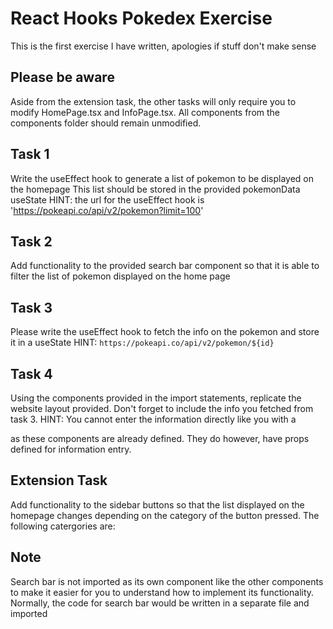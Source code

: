 # React Hooks Pokedex Exercise
This is the first exercise I have written, apologies if stuff don't make sense

## Please be aware
Aside from the extension task, the other tasks will only require you to modify HomePage.tsx and
InfoPage.tsx. All components from the components folder should remain unmodified.

## Task 1
Write the useEffect hook to generate a list of pokemon to be displayed on the homepage
This list should be stored in the provided pokemonData useState
HINT: the url for the useEffect hook is 'https://pokeapi.co/api/v2/pokemon?limit=100'

## Task 2
Add functionality to the provided search bar component so that it is able to filter
the list of pokemon displayed on the home page

## Task 3
Please write the useEffect hook to fetch the info on the pokemon and store it in a useState
HINT: `https://pokeapi.co/api/v2/pokemon/${id}`

## Task 4
Using the components provided in the import statements, replicate the website layout provided. Don't forget to include the info you fetched from task 3.
HINT: You cannot enter the information directly like you with a <div> as these components are already defined. They do however, have props defined for information entry.


## Extension Task
Add functionality to the sidebar buttons so that the list displayed on the homepage
changes depending on the category of the button pressed. The following catergories are:

## Note
Search bar is not imported as its own component like the other components to make it 
easier for you to understand how to implement its functionality. Normally, the code for search
bar would be written in a separate file and imported